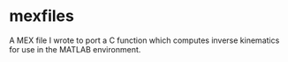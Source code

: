 mexfiles
========

A MEX file I wrote to port a C function which computes inverse kinematics for use in the MATLAB environment.